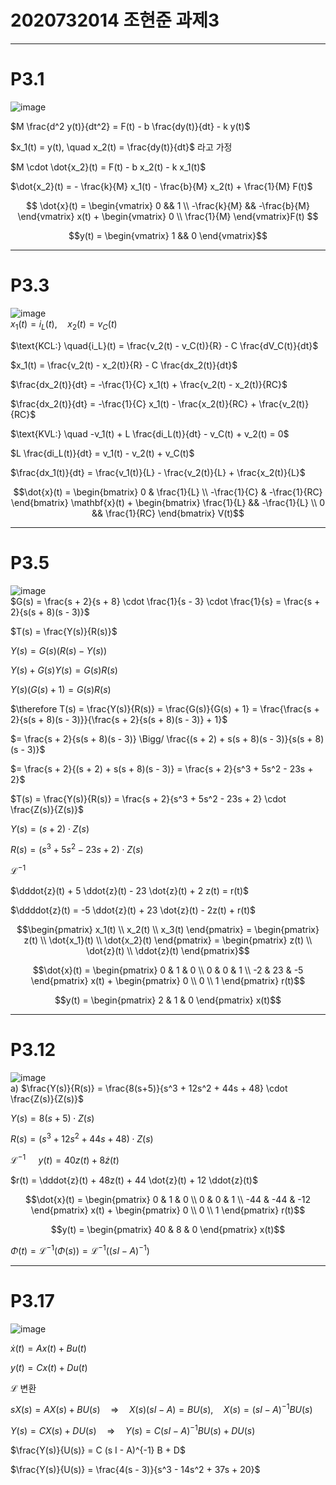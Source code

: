 # 2020732014 조현준 과제3  
---
# P3.1  
![image](https://github.com/user-attachments/assets/ea9d86d8-e471-4843-994a-e637c0550b16)  

$M \frac{d^2 y(t)}{dt^2} = F(t) - b \frac{dy(t)}{dt} - k y(t)$  

$x_1(t) = y(t), \quad x_2(t) = \frac{dy(t)}{dt}$ 라고 가정  

$M \cdot \dot{x_2}(t) = F(t) - b x_2(t) - k x_1(t)$  

$\dot{x_2}(t) = - \frac{k}{M} x_1(t) - \frac{b}{M} x_2(t) + \frac{1}{M} F(t)$  

$$ \dot{x}(t) = \begin{vmatrix} 0 && 1 \\
-\frac{k}{M} && -\frac{b}{M} \end{vmatrix} x(t) + \begin{vmatrix} 0 \\
\frac{1}{M} \end{vmatrix}F(t) $$

$$y(t) = \begin{vmatrix} 1 && 0 \end{vmatrix}$$
  
---
# P3.3  
![image](https://github.com/user-attachments/assets/6d153b20-e798-47f4-8e2f-63859b4dc88a)  
$x_1(t) = i_L(t), \quad x_2(t) = v_C(t)$

$\text{KCL:} \quad{i_L}(t) = \frac{v_2(t) - v_C(t)}{R} - C \frac{dV_C(t)}{dt}$

$x_1(t) = \frac{v_2(t) - x_2(t)}{R} - C \frac{dx_2(t)}{dt}$

$\frac{dx_2(t)}{dt} = -\frac{1}{C} x_1(t) + \frac{v_2(t) - x_2(t)}{RC}$

$\frac{dx_2(t)}{dt} = -\frac{1}{C} x_1(t) - \frac{x_2(t)}{RC} + \frac{v_2(t)}{RC}$

$\text{KVL:} \quad -v_1(t) + L \frac{di_L(t)}{dt} - v_C(t) + v_2(t) = 0$

$L \frac{di_L(t)}{dt} = v_1(t) - v_2(t) + v_C(t)$

$\frac{dx_1(t)}{dt} = \frac{v_1(t)}{L} - \frac{v_2(t)}{L} + \frac{x_2(t)}{L}$

$$\dot{x}(t) = \begin{bmatrix} 0 & \frac{1}{L} \\
-\frac{1}{C} & -\frac{1}{RC} \end{bmatrix} \mathbf{x}(t) + \begin{bmatrix} \frac{1}{L} && -\frac{1}{L} \\
0 && \frac{1}{RC} \end{bmatrix} V(t)$$

---
# P3.5  
![image](https://github.com/user-attachments/assets/ea74644d-7a19-46fb-ae75-71cbaeda807d)  
$G(s) = \frac{s + 2}{s + 8} \cdot \frac{1}{s - 3} \cdot \frac{1}{s} = \frac{s + 2}{s(s + 8)(s - 3)}$

$T(s) = \frac{Y(s)}{R(s)}$

$Y(s) = G(s) \left( R(s) - Y(s) \right)$

$Y(s) + G(s) Y(s) = G(s) R(s)$

$Y(s) ( G(s) + 1 ) = G(s) R(s)$

$\therefore T(s) = \frac{Y(s)}{R(s)} = \frac{G(s)}{G(s) + 1} = \frac{\frac{s + 2}{s(s + 8)(s - 3)}}{\frac{s + 2}{s(s + 8)(s - 3)} + 1}$

$= \frac{s + 2}{s(s + 8)(s - 3)} \Bigg/ \frac{(s + 2) + s(s + 8)(s - 3)}{s(s + 8)(s - 3)}$

$= \frac{s + 2}{(s + 2) + s(s + 8)(s - 3)} = \frac{s + 2}{s^3 + 5s^2 - 23s + 2}$

$T(s) = \frac{Y(s)}{R(s)} = \frac{s + 2}{s^3 + 5s^2 - 23s + 2} \cdot \frac{Z(s)}{Z(s)}$

$Y(s) = (s + 2) \cdot Z(s)$

$R(s) = (s^3 + 5s^2 - 23s + 2) \cdot Z(s)$

$\mathcal{L}^{-1}$

$\dddot{z}(t) + 5 \ddot{z}(t) - 23 \dot{z}(t) + 2 z(t) = r(t)$

$\ddddot{z}(t) = -5 \ddot{z}(t) + 23 \dot{z}(t) - 2z(t) + r(t)$

$$\begin{pmatrix} x_1(t) \\
x_2(t) \\
x_3(t) \end{pmatrix} = \begin{pmatrix} z(t) \\
\dot{x_1}(t) \\
\dot{x_2}(t) \end{pmatrix} = \begin{pmatrix} z(t) \\
\dot{z}(t) \\
\ddot{z}(t) \end{pmatrix}$$

$$\dot{x}(t) = \begin{pmatrix} 0 & 1 & 0 \\
0 & 0 & 1 \\
-2 & 23 & -5 \end{pmatrix} x(t) + \begin{pmatrix} 0 \\
0 \\
1 \end{pmatrix} r(t)$$

$$y(t) = \begin{pmatrix} 2 & 1 & 0 \end{pmatrix} x(t)$$

---
# P3.12  
![image](https://github.com/user-attachments/assets/b707d9d0-0888-4f3d-9246-f1c3bc8b94fa)  
a) $\frac{Y(s)}{R(s)} = \frac{8(s+5)}{s^3 + 12s^2 + 44s + 48} \cdot \frac{Z(s)}{Z(s)}$

$Y(s) = 8(s + 5) \cdot Z(s)$

$R(s) = (s^3 + 12s^2 + 44s + 48) \cdot Z(s)$

$\mathcal{L}^{-1}$ $\quad y(t) = 40z(t) + 8 \dot{z}(t)$

$r(t) = \dddot{z}(t) + 48z(t) + 44 \dot{z}(t) + 12 \ddot{z}(t)$

$$\dot{x}(t) = \begin{pmatrix} 0 & 1 & 0 \\
0 & 0 & 1 \\
-44 & -44 & -12 \end{pmatrix} x(t) + \begin{pmatrix} 0 \\
0 \\
1 \end{pmatrix} r(t)$$

$$y(t) = \begin{pmatrix} 40 & 8 & 0 \end{pmatrix} x(t)$$

$\Phi(t) = \mathcal{L}^{-1} \left( \Phi(s) \right) = \mathcal{L}^{-1} \left( (sI - A)^{-1} \right)$

---
# P3.17  
![image](https://github.com/user-attachments/assets/14f0a513-9986-41f2-974a-796b9ca3a51f)  

$\dot{x}(t) = A x(t) + B u(t)$

$y(t) = C x(t) + D u(t)$

$\mathcal{L}$ 변환

$s X(s) = A X(s) + B U(s) \quad \Rightarrow \quad X(s)(s I - A) = B U(s), \quad X(s) = (s I - A)^{-1} B U(s)$

$Y(s) = C X(s) + D U(s) \quad \Rightarrow \quad Y(s) = C (s I - A)^{-1} B U(s) + D U(s)$

$\frac{Y(s)}{U(s)} = C (s I - A)^{-1} B + D$

$\frac{Y(s)}{U(s)} = \frac{4(s - 3)}{s^3 - 14s^2 + 37s + 20}$

